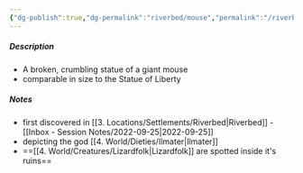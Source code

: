```yaml
---
{"dg-publish":true,"dg-permalink":"riverbed/mouse","permalink":"/riverbed/mouse/"}
---
```


##### Description
- A broken, crumbling statue of a giant mouse
- comparable in size to the Statue of Liberty

##### Notes
- first discovered in [[3. Locations/Settlements/Riverbed\|Riverbed]] - [[Inbox - Session Notes/2022-09-25\|2022-09-25]]
- depicting the god [[4. World/Dieties/Ilmater\|Ilmater]]
- ==[[4. World/Creatures/Lizardfolk\|Lizardfolk]] are spotted inside it's ruins==

